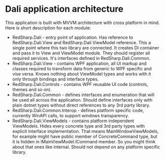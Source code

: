 # Dali application architecture

This application is built with MVVM architecture with cross platform in mind. Here is short description for each module:
* RedSharp.Dali - entry point of application. Has reference to RedSharp.Dali.View and RedSharp.Dali.ViewModel reference. This a single point where this two library are connected. It creates DI container and pass it to View and ViewModel module. They should register all required services. It's interfaces defined in RedSharp.Dali.Common. 
* RedSharp.Dali.View - contains WPF application, all UI markup and classes required to transform data from generic to WPF specific and vise versa. Knows nothing about ViewModel types and works with it only through bindings and interface types.
* RedSharp.Dali.Controls - contains WPF reusable UI code (controls, themes and so on).
* RedSharp.Dali.Common - defines interfaces and enumeration that will be used all across the application. Should define interfaces only with plain dotnet types without direct references to any 3rd party library.
* RedSharp.Dali.Common.Interop - defines platform specific code, currently WinAPI calls, to support windows transparency.
* RedSharp.Dali.ViewModels - contains platform independent ViewModels. Hides every concrete type and 3rd party types with explicit interface implementation. That means MainWindowViewModels, for example might have public member of ConcreteCommand type, but it is hidden in IMainViewModel.ICommand member. So you might think about that ones like internal. Should not depend on any platform specific library. 